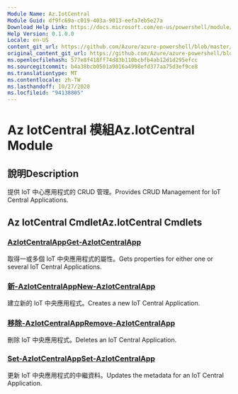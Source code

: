 ```yaml
---
Module Name: Az.IotCentral
Module Guid: df9fc69a-c019-403a-9013-eefa7eb5e27a
Download Help Link: https://docs.microsoft.com/en-us/powershell/module/az.iotcentral
Help Version: 0.1.0.0
Locale: en-US
content_git_url: https://github.com/Azure/azure-powershell/blob/master/src/IotCentral/IotCentral/help/Az.IotCentral.md
original_content_git_url: https://github.com/Azure/azure-powershell/blob/master/src/IotCentral/IotCentral/help/Az.IotCentral.md
ms.openlocfilehash: 577e8f418ff74d83b110bcbfb4ab12d1d295efcc
ms.sourcegitcommit: b4a38bcb0501a9016a4998efd377aa75d3ef9ce8
ms.translationtype: MT
ms.contentlocale: zh-TW
ms.lasthandoff: 10/27/2020
ms.locfileid: "94138805"
---
```

# <span data-ttu-id="b278d-101">Az IotCentral 模組</span><span class="sxs-lookup"><span data-stu-id="b278d-101">Az.IotCentral Module</span></span>
## <span data-ttu-id="b278d-102">說明</span><span class="sxs-lookup"><span data-stu-id="b278d-102">Description</span></span>
<span data-ttu-id="b278d-103">提供 IoT 中心應用程式的 CRUD 管理。</span><span class="sxs-lookup"><span data-stu-id="b278d-103">Provides CRUD Management for IoT Central Applications.</span></span>

## <span data-ttu-id="b278d-104">Az IotCentral Cmdlet</span><span class="sxs-lookup"><span data-stu-id="b278d-104">Az.IotCentral Cmdlets</span></span>
### [<span data-ttu-id="b278d-105">AzIotCentralApp</span><span class="sxs-lookup"><span data-stu-id="b278d-105">Get-AzIotCentralApp</span></span>](Get-AzIotCentralApp.md)
<span data-ttu-id="b278d-106">取得一或多個 IoT 中央應用程式的屬性。</span><span class="sxs-lookup"><span data-stu-id="b278d-106">Gets properties for either one or several IoT Central Applications.</span></span>

### [<span data-ttu-id="b278d-107">新-AzIotCentralApp</span><span class="sxs-lookup"><span data-stu-id="b278d-107">New-AzIotCentralApp</span></span>](New-AzIotCentralApp.md)
<span data-ttu-id="b278d-108">建立新的 IoT 中央應用程式。</span><span class="sxs-lookup"><span data-stu-id="b278d-108">Creates a new IoT Central Application.</span></span>

### [<span data-ttu-id="b278d-109">移除-AzIotCentralApp</span><span class="sxs-lookup"><span data-stu-id="b278d-109">Remove-AzIotCentralApp</span></span>](Remove-AzIotCentralApp.md)
<span data-ttu-id="b278d-110">刪除 IoT 中央應用程式。</span><span class="sxs-lookup"><span data-stu-id="b278d-110">Deletes an IoT Central Application.</span></span>

### [<span data-ttu-id="b278d-111">Set-AzIotCentralApp</span><span class="sxs-lookup"><span data-stu-id="b278d-111">Set-AzIotCentralApp</span></span>](Set-AzIotCentralApp.md)
<span data-ttu-id="b278d-112">更新 IoT 中央應用程式的中繼資料。</span><span class="sxs-lookup"><span data-stu-id="b278d-112">Updates the metadata for an IoT Central Application.</span></span>

